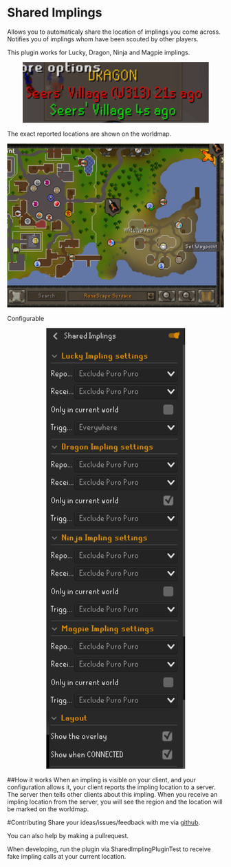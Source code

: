 # Shared Implings
Allows you to automaticaly share the location of implings you come across.
Notifies you of implings whom have been scouted by other players.

This plugin works for Lucky, Dragon, Ninja and Magpie implings.


<p align="center"> 
  <img src = "https://github.com/peterpanneke3/sharedImplings/blob/master/images/overlay.png">
  </p>
  
  The exact reported locations are shown on the worldmap.
  
  
<p align="center"> 
  <img src = "https://github.com/peterpanneke3/sharedImplings/blob/master/images/worldmap.png">
  </p>


  Configurable
  
<p align="center"> 
  <img src = "https://github.com/peterpanneke3/sharedImplings/blob/master/images/configuration.png">
  </p>

##How it works
When an impling is visible on your client, and your configuration allows it, your client reports the impling location to a server.
The server then tells other clients about this impling.
When you receive an impling location from the server, you will see the region and the location will be marked on the worldmap.


#Contributing
Share your ideas/issues/feedback with me via [github](https://github.com/peterpanneke3/sharedImplings/issues).

You can also help by making a pullrequest.

When developing, run the plugin via SharedImplingPluginTest to receive fake impling calls at your current location.

